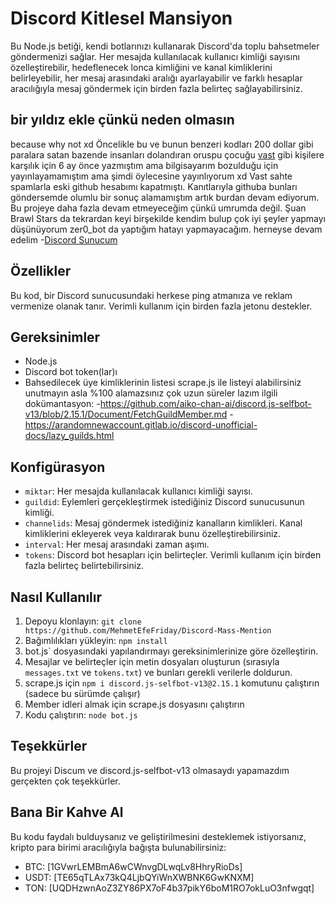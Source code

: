 # Discord Kitlesel Mansiyon
Bu Node.js betiği, kendi botlarınızı kullanarak Discord'da toplu bahsetmeler göndermenizi sağlar. Her mesajda kullanılacak kullanıcı kimliği sayısını özelleştirebilir, hedeflenecek lonca kimliğini ve kanal kimliklerini belirleyebilir, her mesaj arasındaki aralığı ayarlayabilir ve farklı hesaplar aracılığıyla mesaj göndermek için birden fazla belirteç sağlayabilirsiniz.

## bir yıldız ekle çünkü neden olmasın
because why not xd 
Öncelikle bu ve bunun benzeri kodları 200 dollar gibi paralara satan bazende insanları dolandıran oruspu çocuğu [vast](https://github.com/imvast) gibi kişilere karşılık için 6 ay önce yazmıştım ama bilgisayarım bozulduğu için yayınlayamamıştım ama şimdi öylecesine yayınlıyorum xd
Vast sahte spamlarla eski github hesabımı kapatmıştı.
Kanıtlarıyla githuba bunları göndersemde olumlu bir sonuç alamamıştım artık burdan devam ediyorum.
Bu projeye daha fazla devam etmeyeceğim çünkü umrumda değil.
Şuan Brawl Stars da tekrardan keyi birşekilde kendim bulup çok iyi şeyler yapmayı düşünüyorum zer0_bot da yaptığım hatayı yapmayacağım. herneyse devam edelim
-[Discord Sunucum](https://discord.gg/HMESXRwX2Z)
## Özellikler
Bu kod, bir Discord sunucusundaki herkese ping atmanıza ve reklam vermenize olanak tanır. Verimli kullanım için birden fazla jetonu destekler.

## Gereksinimler
- Node.js
- Discord bot token(lar)ı
- Bahsedilecek üye kimliklerinin listesi scrape.js ile listeyi alabilirsiniz unutmayın asla %100 alamazsınız çok uzun süreler lazım ilgili dokümantasyon:
-https://github.com/aiko-chan-ai/discord.js-selfbot-v13/blob/2.15.1/Document/FetchGuildMember.md
-https://arandomnewaccount.gitlab.io/discord-unofficial-docs/lazy_guilds.html

## Konfigürasyon
- `miktar`: Her mesajda kullanılacak kullanıcı kimliği sayısı.
- `guildid`: Eylemleri gerçekleştirmek istediğiniz Discord sunucusunun kimliği.
- `channelids`: Mesaj göndermek istediğiniz kanalların kimlikleri. Kanal kimliklerini ekleyerek veya kaldırarak bunu özelleştirebilirsiniz.
- `interval`: Her mesaj arasındaki zaman aşımı.
- `tokens`: Discord bot hesapları için belirteçler. Verimli kullanım için birden fazla belirteç belirtebilirsiniz.

## Nasıl Kullanılır
1. Depoyu klonlayın: `git clone https://github.com/MehmetEfeFriday/Discord-Mass-Mention`
2. Bağımlılıkları yükleyin: `npm install`
3. bot.js` dosyasındaki yapılandırmayı gereksinimlerinize göre özelleştirin.
4. Mesajlar ve belirteçler için metin dosyaları oluşturun (sırasıyla `messages.txt` ve `tokens.txt`) ve bunları gerekli verilerle doldurun.
5. scrape.js için `npm i discord.js-selfbot-v13@2.15.1` komutunu çalıştırın (sadece bu sürümde çalışır)
6. Member idleri almak için scrape.js dosyasını çalıştırın
7. Kodu çalıştırın: `node bot.js`

## Teşekkürler
Bu projeyi Discum ve discord.js-selfbot-v13 olmasaydı yapamazdım gerçekten çok teşekkürler.

## Bana Bir Kahve Al
Bu kodu faydalı bulduysanız ve geliştirilmesini desteklemek istiyorsanız, kripto para birimi aracılığıyla bağışta bulunabilirsiniz:
- BTC: [1GVwrLEMBmA6wCWnvgDLwqLv8HhryRioDs]
- USDT: [TE65qTLAx73kQ4LjbQYiWnXWBNK6GwKNXM]
- TON: [UQDHzwnAoZ3ZY86PX7oF4b37pikY6boM1RO7okLuO3nfwgqt]
